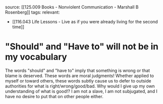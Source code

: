 source: [[125.009 Books - Nonviolent Communication - Marshall B Rosenberg]]
tags:
relevant:
- [[116.043 Life Lessons - Live as if you were already living for the second time]]

# "Should" and "Have to" will not be in my vocabulary

The words "should" and "have to" imply that something is wrong or that blame is deserved. These words are moral judgments! Whether applied to myself or toward others, these words subtly cause us to defer to outside authorities for what is right/wrong/good/bad. Why would I give up my own understanding of what is good!? I am not a slave, I am not subjugated, and I have no desire to put that on other people either.
